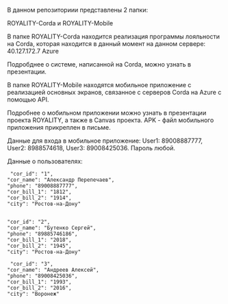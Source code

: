 В данном репозиториии представлены 2 папки:

ROYALITY-Corda и ROYALITY-Mobile

В папке ROYALITY-Corda находится реализация программы лояльности на Сorda, которая находится в данный момент на данном сервере: 40.127.172.7 Azure

Подробднее о системе, написанной на Corda, можно узнать в презентации.

В папке ROYALITY-Mobile находятся мобильное приложение с реализацией основных экранов, связанное с серверов Corda на Azure с помощью API. 

Подробнее о мобильном приложении можно узнать в презентации проекта ROYALITY, а также в Canvas проекта. APK - файл мобильного приложения прикреплен в письме. 

Данные для входа в мобильное приложение: User1: 89008887777, User2: 8988574618, User3: 89008425036. Пароль любой. 

Данные о пользователях:

     "cor_id": "1",
    "cor_name": "Александр Перепечаев",
    "phone": "89008887777",
    "cor_bill_1": "1812",
    "cor_bill_2": "1914",
    "city": "Ростов-на-Дону"
    
    
    "cor_id": "2",
    "cor_name": "Бутенко Сергей",
    "phone": "89885746186",
    "cor_bill_1": "2018",
    "cor_bill_2": "1945",
    "city": "Ростов-на-Дону"
    
     "cor_id": "3",
    "cor_name": "Андреев Алексей",
    "phone": "89008425036",
    "cor_bill_1": "1993",
    "cor_bill_2": "2016",
    "city": "Воронеж"
